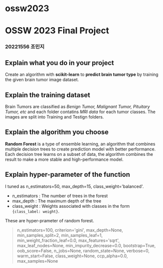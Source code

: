 # ossw2023

# OSSW 2023 Final Project
### 20221556 조민지

## Explain what you do in your project
Create an algorithm with **scikit-learn** to **predict brain tumor type** by training the given brain tumor image dataset.

## Explain the training dataset
Brain Tumors are classified as *Benign Tumor, Malignant Tumor, Pituitary Tumor, etc* and each folder contatins *MRI data* for each tumor classes. The images are split into Training and Testign folders.

## Explain the algorithm you choose
**Random Forest** is a type of ensemble learning, an algorithm that combines multiple decision trees to create prediction model with better performance. Each decision tree learns on a subset of data, the algorithm combines the result to make a more stable and high-performance model.

## Explain hyper-parameter of the function
I tuned as n_estimators=50, max_depth=15, class_weight='balanced'.
- n_estimators : The number of trees in the forest
- max_depth : The maximum depth of the tree
- class_weight : Weights associated with classes in the form ``{class_label: weight}``.

These are hyper-prameter of random forest.
>   n_estimators=100,
    criterion='gini',
    max_depth=None,
    min_samples_split=2,
    min_samples_leaf=1,
    min_weight_fraction_leaf=0.0,
    max_features='sqrt',
    max_leaf_nodes=None,
    min_impurity_decrease=0.0,
    bootstrap=True,
    oob_score=False,
    n_jobs=None,
    random_state=None,
    verbose=0,
    warm_start=False,
    class_weight=None,
    ccp_alpha=0.0,
    max_samples=None
